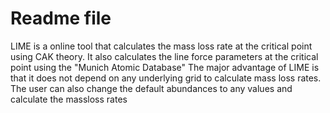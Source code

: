 # Readme file 

LIME is a online tool that calculates the mass loss rate at the critical point using CAK theory. 
It also calculates the line force parameters at the critical point using the "Munich Atomic Database"
The major advantage of LIME is that it does not depend on any underlying grid to calculate mass loss rates. 
The user can also change the default abundances to any values and calculate the massloss rates
